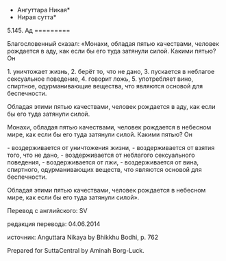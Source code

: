 * Ангуттара Никая*
* Нирая сутта*

5\.145\. Ад
\=\=\=\=\=\=\=\=\=

Благословенный сказал: «Монахи, обладая пятью качествами, человек рождается в аду, как если бы его туда затянули силой\. Какими пятью? Он

1\. уничтожает жизнь,
2\. берёт то, что не дано,
3\. пускается в неблагое сексуальное поведение,
4\. говорит ложь,
5\. употребляет вино, спиртное, одурманивающие вещества, что являются основой для беспечности\.

Обладая этими пятью качествами, человек рождается в аду, как если бы его туда затянули силой\.

Монахи, обладая пятью качествами, человек рождается в небесном мире, как если бы его туда затянули силой\. Какими пятью? Он

\- воздерживается от уничтожения жизни,
\- воздерживается от взятия того, что не дано,
\- воздерживается от неблагого сексуального поведения,
\- воздерживается от лжи,
\- воздерживается от вина, спиртного, одурманивающих веществ, что являются основой для беспечности\.

Обладая этими пятью качествами, человек рождается в небесном мире, как если бы его туда затянули силой»\.

Перевод с английского: SV

редакция перевода: 04\.06\.2014

источник: Anguttara Nikaya by Bhikkhu Bodhi, p\. 762

Prepared for SuttaCentral by Aminah Borg\-Luck\.